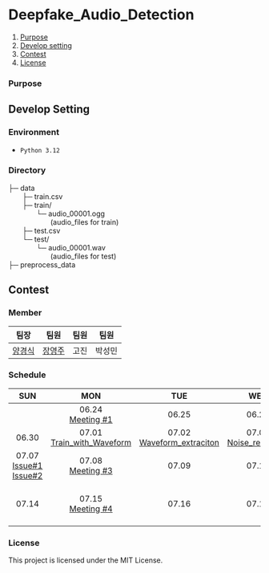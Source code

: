 # Deepfake_Audio_Detection
1. [Purpose](#purpose)
2. [Develop setting](#develop-environment)
3. [Contest](#contest)
4. [License](#license)

### Purpose



## Develop Setting

### Environment
- `Python 3.12`


### Directory
├─ data <br>
&emsp;&emsp;├─ train.csv <br>
&emsp;&emsp;├─ train/ <br>
&emsp;&emsp;&emsp;&emsp;└─ audio_00001.ogg <br>
&emsp;&emsp;&emsp;&emsp;&emsp;&emsp;(audio_files for train)<br>
&emsp;&emsp;├─ test.csv <br>
&emsp;&emsp;└─ test/ <br>
&emsp;&emsp;&emsp;&emsp;└─ audio_00001.wav <br>
&emsp;&emsp;&emsp;&emsp;&emsp;&emsp;(audio_files for test)<br>
├─ preprocess_data <br>


## Contest 

### Member
| 팀장 | 팀원 | 팀원 | 팀원 |
| :---: | :---: | :---: | :---: |
| [양경식](https://github.com/gaeng02)| [장영주](https://github.com/youngju6143) | 고진 | 박성민 |

### Schedule
|   SUN   |   MON   |   TUE   |   WED   |   THU   |   FRI   |   SAT   |
|:-------:|:-------:|:-------:|:-------:|:-------:|:-------:|:-------:|
|  | 06.24 <br> [Meeting #1](./posts/0624_Meeting.md)| 06.25 <br> | 06.26 | 06.27 | 06.28 <br> [Meeting #2](./posts/0628_Meeting.md) | 06.29 |
| 06.30 | 07.01 <br> [Train_with_Waveform](./posts/0701_Train_with_waveform.md) | 07.02 <br> [Waveform_extraciton](./posts/0702_Waveform_extraction.md) | 07.03 <br> [Noise_reduction](./posts/0703_Noise_reduction.md) | 07.04 <br> [Separation_directory](./posts/0704_Separation_directory.md) | 07.05 | 07.06 |
| 07.07 <br> [Issue#1](./posts/0707_Issue_1.md) <br> [Issue#2](./posts/0707_Issue_2.md)| 07.08 <br> [Meeting #3](./posts/0708_Meeting.md) | 07.09 | 07.10 | 07.11 | 07.12 | 07.13 |
| 07.14 | 07.15 <br> [Meeting #4](./posts/0715_Meeting.md) | 07.16 | 07.17 | 07.18 <br> [Noise_reduction](./posts/0718_Noise_reduction.md) <br> [Segmentation](./posts/0718_Segmentation.md) <br> [Model_build](./posts/0718_Model_build.md) | 07.19 (Deadline) <br> [No_voice_reduction](./posts/0719_No_voice_reduction.md) | |


### License
This project is licensed under the MIT License. 